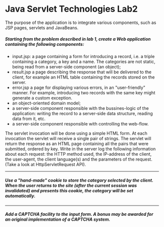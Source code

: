 # Java Servlet Technologies Lab2
The purpose of the application is to integrate various components, such as JSP pages, servlets and JavaBeans.

#####  Starting from the problem described in lab 1, create a Web application containing the following components:
* input.jsp: a page containing a form for introducing a record, i.e. a triple containing a category, a key and a name. The categories are not static, being read from a server-side component (an object);
* result.jsp a page describing the response that will be delivered to the client, for example an HTML table containing the records stored on the server.
* error.jsp a page for displaying various errors, in an "user-friendly" manner. For example, introducing two records with the same key might generate a custom exception.
* an object-oriented domain model;
* a server-side component responsible with the bussines-logic of the application: writing the record to a server-side data structure, reading data from it, etc.
* a server-side component responsible with controlling the web-flow.

The servlet invocation will be done using a simple HTML form. At each invocation the servlet will receive a single pair of strings. The servlet will return the response as an HTML page containing all the pairs that were submitted, ordered by key. Write in the server log the following information about each request: the HTTP method used, the IP-address of the client, the user-agent, the client language(s) and the parameters of the request. (Take a look at HttpServletRequest API).

---

##### Use a "hand-made" cookie to store the category selected by the client. When the user returns to the site (after the current session was invalidated) and presents this cookie, the category will be set automatically. 
---
##### Add a CAPTCHA facility to the input form. A bonus may be awarded for an original implementation of a CAPTCHA system.
